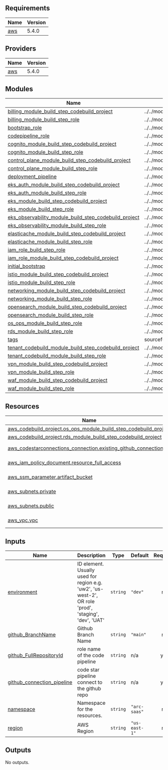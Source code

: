 <!-- BEGIN_TF_DOCS -->
## Requirements

| Name | Version |
|------|---------|
| <a name="requirement_aws"></a> [aws](#requirement\_aws) | 5.4.0 |

## Providers

| Name | Version |
|------|---------|
| <a name="provider_aws"></a> [aws](#provider\_aws) | 5.4.0 |

## Modules

| Name | Source | Version |
|------|--------|---------|
| <a name="module_billing_module_build_step_codebuild_project"></a> [billing\_module\_build\_step\_codebuild\_project](#module\_billing\_module\_build\_step\_codebuild\_project) | ../../modules/codebuild | n/a |
| <a name="module_billing_module_build_step_role"></a> [billing\_module\_build\_step\_role](#module\_billing\_module\_build\_step\_role) | ../../modules/iam-role | n/a |
| <a name="module_bootstrap_role"></a> [bootstrap\_role](#module\_bootstrap\_role) | ../../modules/iam-role | n/a |
| <a name="module_codepipeline_role"></a> [codepipeline\_role](#module\_codepipeline\_role) | ../../modules/iam-role | n/a |
| <a name="module_cognito_module_build_step_codebuild_project"></a> [cognito\_module\_build\_step\_codebuild\_project](#module\_cognito\_module\_build\_step\_codebuild\_project) | ../../modules/codebuild | n/a |
| <a name="module_cognito_module_build_step_role"></a> [cognito\_module\_build\_step\_role](#module\_cognito\_module\_build\_step\_role) | ../../modules/iam-role | n/a |
| <a name="module_control_plane_module_build_step_codebuild_project"></a> [control\_plane\_module\_build\_step\_codebuild\_project](#module\_control\_plane\_module\_build\_step\_codebuild\_project) | ../../modules/codebuild | n/a |
| <a name="module_control_plane_module_build_step_role"></a> [control\_plane\_module\_build\_step\_role](#module\_control\_plane\_module\_build\_step\_role) | ../../modules/iam-role | n/a |
| <a name="module_deployment_pipeline"></a> [deployment\_pipeline](#module\_deployment\_pipeline) | ../../modules/codepipeline | n/a |
| <a name="module_eks_auth_module_build_step_codebuild_project"></a> [eks\_auth\_module\_build\_step\_codebuild\_project](#module\_eks\_auth\_module\_build\_step\_codebuild\_project) | ../../modules/codebuild | n/a |
| <a name="module_eks_auth_module_build_step_role"></a> [eks\_auth\_module\_build\_step\_role](#module\_eks\_auth\_module\_build\_step\_role) | ../../modules/iam-role | n/a |
| <a name="module_eks_module_build_step_codebuild_project"></a> [eks\_module\_build\_step\_codebuild\_project](#module\_eks\_module\_build\_step\_codebuild\_project) | ../../modules/codebuild | n/a |
| <a name="module_eks_module_build_step_role"></a> [eks\_module\_build\_step\_role](#module\_eks\_module\_build\_step\_role) | ../../modules/iam-role | n/a |
| <a name="module_eks_observability_module_build_step_codebuild_project"></a> [eks\_observability\_module\_build\_step\_codebuild\_project](#module\_eks\_observability\_module\_build\_step\_codebuild\_project) | ../../modules/codebuild | n/a |
| <a name="module_eks_observability_module_build_step_role"></a> [eks\_observability\_module\_build\_step\_role](#module\_eks\_observability\_module\_build\_step\_role) | ../../modules/iam-role | n/a |
| <a name="module_elasticache_module_build_step_codebuild_project"></a> [elasticache\_module\_build\_step\_codebuild\_project](#module\_elasticache\_module\_build\_step\_codebuild\_project) | ../../modules/codebuild | n/a |
| <a name="module_elasticache_module_build_step_role"></a> [elasticache\_module\_build\_step\_role](#module\_elasticache\_module\_build\_step\_role) | ../../modules/iam-role | n/a |
| <a name="module_iam_role_build_step_role"></a> [iam\_role\_build\_step\_role](#module\_iam\_role\_build\_step\_role) | ../../modules/iam-role | n/a |
| <a name="module_iam_role_module_build_step_codebuild_project"></a> [iam\_role\_module\_build\_step\_codebuild\_project](#module\_iam\_role\_module\_build\_step\_codebuild\_project) | ../../modules/codebuild | n/a |
| <a name="module_initial_bootstrap"></a> [initial\_bootstrap](#module\_initial\_bootstrap) | ../../modules/codebuild | n/a |
| <a name="module_istio_module_build_step_codebuild_project"></a> [istio\_module\_build\_step\_codebuild\_project](#module\_istio\_module\_build\_step\_codebuild\_project) | ../../modules/codebuild | n/a |
| <a name="module_istio_module_build_step_role"></a> [istio\_module\_build\_step\_role](#module\_istio\_module\_build\_step\_role) | ../../modules/iam-role | n/a |
| <a name="module_networking_module_build_step_codebuild_project"></a> [networking\_module\_build\_step\_codebuild\_project](#module\_networking\_module\_build\_step\_codebuild\_project) | ../../modules/codebuild | n/a |
| <a name="module_networking_module_build_step_role"></a> [networking\_module\_build\_step\_role](#module\_networking\_module\_build\_step\_role) | ../../modules/iam-role | n/a |
| <a name="module_opensearch_module_build_step_codebuild_project"></a> [opensearch\_module\_build\_step\_codebuild\_project](#module\_opensearch\_module\_build\_step\_codebuild\_project) | ../../modules/codebuild | n/a |
| <a name="module_opensearch_module_build_step_role"></a> [opensearch\_module\_build\_step\_role](#module\_opensearch\_module\_build\_step\_role) | ../../modules/iam-role | n/a |
| <a name="module_os_ops_module_build_step_role"></a> [os\_ops\_module\_build\_step\_role](#module\_os\_ops\_module\_build\_step\_role) | ../../modules/iam-role | n/a |
| <a name="module_rds_module_build_step_role"></a> [rds\_module\_build\_step\_role](#module\_rds\_module\_build\_step\_role) | ../../modules/iam-role | n/a |
| <a name="module_tags"></a> [tags](#module\_tags) | sourcefuse/arc-tags/aws | 1.2.5 |
| <a name="module_tenant_codebuild_module_build_step_codebuild_project"></a> [tenant\_codebuild\_module\_build\_step\_codebuild\_project](#module\_tenant\_codebuild\_module\_build\_step\_codebuild\_project) | ../../modules/codebuild | n/a |
| <a name="module_tenant_codebuild_module_build_step_role"></a> [tenant\_codebuild\_module\_build\_step\_role](#module\_tenant\_codebuild\_module\_build\_step\_role) | ../../modules/iam-role | n/a |
| <a name="module_vpn_module_build_step_codebuild_project"></a> [vpn\_module\_build\_step\_codebuild\_project](#module\_vpn\_module\_build\_step\_codebuild\_project) | ../../modules/codebuild | n/a |
| <a name="module_vpn_module_build_step_role"></a> [vpn\_module\_build\_step\_role](#module\_vpn\_module\_build\_step\_role) | ../../modules/iam-role | n/a |
| <a name="module_waf_module_build_step_codebuild_project"></a> [waf\_module\_build\_step\_codebuild\_project](#module\_waf\_module\_build\_step\_codebuild\_project) | ../../modules/codebuild | n/a |
| <a name="module_waf_module_build_step_role"></a> [waf\_module\_build\_step\_role](#module\_waf\_module\_build\_step\_role) | ../../modules/iam-role | n/a |

## Resources

| Name | Type |
|------|------|
| [aws_codebuild_project.os_ops_module_build_step_codebuild_project](https://registry.terraform.io/providers/hashicorp/aws/5.4.0/docs/resources/codebuild_project) | resource |
| [aws_codebuild_project.rds_module_build_step_codebuild_project](https://registry.terraform.io/providers/hashicorp/aws/5.4.0/docs/resources/codebuild_project) | resource |
| [aws_codestarconnections_connection.existing_github_connection](https://registry.terraform.io/providers/hashicorp/aws/5.4.0/docs/data-sources/codestarconnections_connection) | data source |
| [aws_iam_policy_document.resource_full_access](https://registry.terraform.io/providers/hashicorp/aws/5.4.0/docs/data-sources/iam_policy_document) | data source |
| [aws_ssm_parameter.artifact_bucket](https://registry.terraform.io/providers/hashicorp/aws/5.4.0/docs/data-sources/ssm_parameter) | data source |
| [aws_subnets.private](https://registry.terraform.io/providers/hashicorp/aws/5.4.0/docs/data-sources/subnets) | data source |
| [aws_subnets.public](https://registry.terraform.io/providers/hashicorp/aws/5.4.0/docs/data-sources/subnets) | data source |
| [aws_vpc.vpc](https://registry.terraform.io/providers/hashicorp/aws/5.4.0/docs/data-sources/vpc) | data source |

## Inputs

| Name | Description | Type | Default | Required |
|------|-------------|------|---------|:--------:|
| <a name="input_environment"></a> [environment](#input\_environment) | ID element. Usually used for region e.g. 'uw2', 'us-west-2', OR role 'prod', 'staging', 'dev', 'UAT' | `string` | `"dev"` | no |
| <a name="input_github_BranchName"></a> [github\_BranchName](#input\_github\_BranchName) | Github Branch Name | `string` | `"main"` | no |
| <a name="input_github_FullRepositoryId"></a> [github\_FullRepositoryId](#input\_github\_FullRepositoryId) | role name of the code pipeline | `string` | n/a | yes |
| <a name="input_github_connection_pipeline"></a> [github\_connection\_pipeline](#input\_github\_connection\_pipeline) | code star pipeline connect to the github repo | `string` | n/a | yes |
| <a name="input_namespace"></a> [namespace](#input\_namespace) | Namespace for the resources. | `string` | `"arc-saas"` | no |
| <a name="input_region"></a> [region](#input\_region) | AWS Region | `string` | `"us-east-1"` | no |

## Outputs

No outputs.
<!-- END_TF_DOCS -->